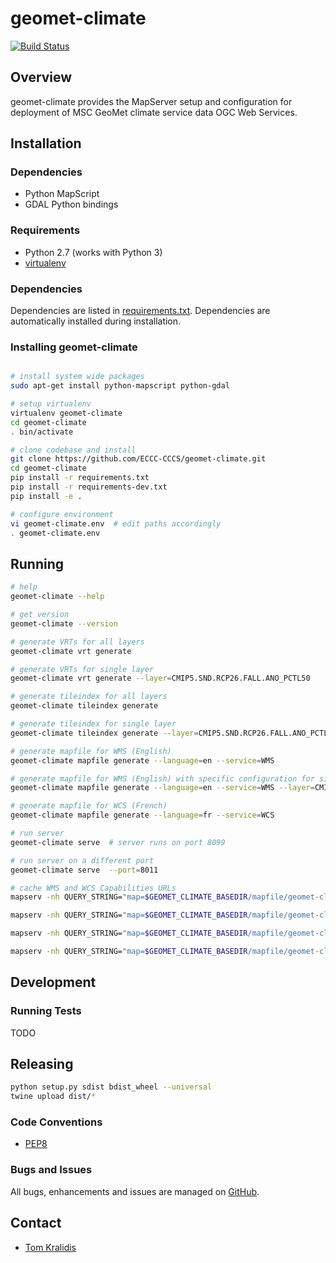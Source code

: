 # geomet-climate

[![Build Status](https://travis-ci.org/ECCC-CCCS/geomet-climate.png)](https://travis-ci.org/ECCC-CCCS/geomet-climate)

## Overview

geomet-climate provides the MapServer setup and configuration for deployment
of MSC GeoMet climate service data OGC Web Services.

## Installation

### Dependencies

- Python MapScript
- GDAL Python bindings

### Requirements
- Python 2.7 (works with Python 3)
- [virtualenv](https://virtualenv.pypa.io/)

### Dependencies
Dependencies are listed in [requirements.txt](requirements.txt). Dependencies
are automatically installed during installation.

### Installing geomet-climate
```bash

# install system wide packages
sudo apt-get install python-mapscript python-gdal

# setup virtualenv
virtualenv geomet-climate
cd geomet-climate
. bin/activate

# clone codebase and install
git clone https://github.com/ECCC-CCCS/geomet-climate.git
cd geomet-climate
pip install -r requirements.txt
pip install -r requirements-dev.txt
pip install -e .

# configure environment
vi geomet-climate.env  # edit paths accordingly
. geomet-climate.env
```

## Running

```bash
# help
geomet-climate --help

# get version
geomet-climate --version

# generate VRTs for all layers
geomet-climate vrt generate

# generate VRTs for single layer
geomet-climate vrt generate --layer=CMIP5.SND.RCP26.FALL.ANO_PCTL50

# generate tileindex for all layers
geomet-climate tileindex generate

# generate tileindex for single layer
geomet-climate tileindex generate --layer=CMIP5.SND.RCP26.FALL.ANO_PCTL50

# generate mapfile for WMS (English)
geomet-climate mapfile generate --language=en --service=WMS

# generate mapfile for WMS (English) with specific configuration for single layer
geomet-climate mapfile generate --language=en --service=WMS --layer=CMIP5.SND.RCP26.FALL.ANO_PCTL50

# generate mapfile for WCS (French)
geomet-climate mapfile generate --language=fr --service=WCS

# run server
geomet-climate serve  # server runs on port 8099

# run server on a different port
geomet-climate serve  --port=8011

# cache WMS and WCS Capabilities URLs
mapserv -nh QUERY_STRING="map=$GEOMET_CLIMATE_BASEDIR/mapfile/geomet-climate-WMS-en.map&service=WMS&version=1.3.0&request=GetCapabilities" > $GEOMET_CLIMATE_BASEDIR/geomet-climate-WMS-1.3.0-capabilities-en.xml && mv -f $GEOMET_CLIMATE_BASEDIR/geomet-climate-WMS-1.3.0-capabilities-en.xml $GEOMET_CLIMATE_BASEDIR/mapfile

mapserv -nh QUERY_STRING="map=$GEOMET_CLIMATE_BASEDIR/mapfile/geomet-climate-WMS-fr.map&lang=fr&service=WMS&version=1.3.0&request=GetCapabilities" > $GEOMET_CLIMATE_BASEDIR/geomet-climate-WMS-1.3.0-capabilities-fr.xml && mv -f $GEOMET_CLIMATE_BASEDIR/geomet-climate-WMS-1.3.0-capabilities-fr.xml $GEOMET_CLIMATE_BASEDIR/mapfile

mapserv -nh QUERY_STRING="map=$GEOMET_CLIMATE_BASEDIR/mapfile/geomet-climate-WCS-en.map&service=WCS&version=2.1.0&request=GetCapabilities" > $GEOMET_CLIMATE_BASEDIR/geomet-climate-WCS-2.0.1-capabilities-en.xml && mv -f $GEOMET_CLIMATE_BASEDIR/geomet-climate-WCS-2.0.1-capabilities-en.xml $GEOMET_CLIMATE_BASEDIR/mapfile

mapserv -nh QUERY_STRING="map=$GEOMET_CLIMATE_BASEDIR/mapfile/geomet-climate-WCS-fr.map&lang=fr&service=WCS&version=2.1.0&request=GetCapabilities" > $GEOMET_CLIMATE_BASEDIR/geomet-climate-WCS-2.0.1-capabilities-fr.xml && mv -f $GEOMET_CLIMATE_BASEDIR/geomet-climate-WCS-2.0.1-capabilities-fr.xml $GEOMET_CLIMATE_BASEDIR/mapfile
```

## Development

### Running Tests

TODO

## Releasing

```bash
python setup.py sdist bdist_wheel --universal
twine upload dist/*
```

### Code Conventions

* [PEP8](https://www.python.org/dev/peps/pep-0008)

### Bugs and Issues

All bugs, enhancements and issues are managed on [GitHub](https://github.com/ECCC-CCCS/geomet-climate).

## Contact

* [Tom Kralidis](https://github.com/tomkralidis)

